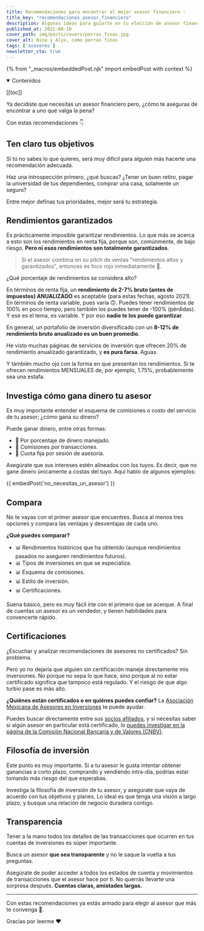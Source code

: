 ```yaml
---
title: Recomendaciones para encontrar al mejor asesor financiero 💡
title_key: "recomendaciones_asesor_financiero"
description: Algunas ideas para guiarte en tu elección de asesor financiero.
published_at: 2021-08-10
cover_path: img/posts/covers/perras_finas.jpg
cover_alt: Nina y Alyx, como perras finas
tags: ['asesores']
newsletter_cta: true
---
```


{% from "_macros/embeddedPost.njk" import embedPost with context %}

<details open>
  <summary>
    Contenidos
  </summary>

[[toc]]

</details>

Ya decidiste que necesitas un asesor financiero pero, ¿cómo te aseguras de encontrar a uno que valga la pena?

Con estas recomendaciones 👇

## Ten claro tus objetivos

Si tú no sabes lo que quieres, será muy difícil para alguien más hacerte una recomendación adecuada.

Haz una introspección primero, ¿qué buscas? ¿Tener un buen retiro, pagar la universidad de tus dependientes, comprar una casa, solamente un seguro?

Entre mejor definas tus prioridades, mejor será tu estrategia.

## Rendimientos garantizados

Es prácticamente imposible garantizar rendimientos. Lo que más se acerca a esto son los rendimientos en renta fija, porque son, comúnmente, de bajo riesgo. **Pero ni esos rendimientos son totalmente garantizados**.

> Si el asesor combina en su pitch de ventas "rendimientos altos y garantizados", entonces es foco rojo inmediatamente 🚨.

¿Qué porcentaje de rendimientos se considera alto?

En términos de renta fija, un **rendimiento de 2-7% bruto (antes de impuestos) ANUALIZADO** es aceptable (para estas fechas, agosto 2021). En términos de renta variable, pues varía 🙃. Puedes tener rendimientos de 100% en poco tiempo, pero también los puedes tener de -100% (pérdidas). Y ese es el tema, es variable. Y por eso **nadie te los puede garantizar**.

En general, un portafolio de inversión diversificado con un **8-12% de rendimiento bruto anualizado es un buen promedio**.

He visto muchas páginas de servicios de inversión que ofrecen 20% de rendimiento anualizado garantizado, y **es pura farsa**. Aguas.

Y también mucho ojo con la forma en que presentan los rendimientos. Si te ofrecen rendimientos MENSUALES de, por ejemplo, 1.75%, probablemente sea una estafa.

## Investiga cómo gana dinero tu asesor

Es muy importante entender el esquema de comisiones o costo del servicio de tu asesor; ¿cómo gana su dinero?

Puede ganar dinero, entre otras formas:
- 💸 Por porcentaje de dinero manejado.
- 💸 Comisiones por transacciones.
- 💸 Cuota fija por sesión de asesoría.

Asegúrate que sus intereses estén alineados con los tuyos. Es decir, que no gane dinero únicamente a costas del tuyo. Aquí hablo de algunos ejemplos:

{{ embedPost('no_necesitas_un_asesor') }}

## Compara

No te vayas con el primer asesor que encuentres. Busca al menos tres opciones y compara las ventajas y desventajas de cada uno.

**¿Qué puedes comparar?**
- 📊 Rendimientos históricos que ha obtenido (aunque rendimientos pasados no aseguren rendimientos futuros).
- 📊 Tipos de inversiones en que se especializa.
- 📊 Esquema de comisiones.
- 📊 Estilo de inversión.
- 📊 Certificaciones.

Suena básico, pero es muy fácil irte con el primero que se acerque. A final de cuentas un asesor es un vendedor, y tienen habilidades para convencerte rápido.

## Certificaciones

¿Escuchar y analizar recomendaciones de asesores no certificados? Sin problema.

Pero yo no dejaría que alguien sin certificación maneje directamente mis inversiones. No porque no sepa lo que hace, sino porque al no estar certificado significa que tampoco está regulado. Y el riesgo de que algo turbio pase es más alto.

**¿Quiénes están certificados o en quiénes puedes confiar?** La [Asociación Mexicana de Asesores en Inversiones](https://asociacionamai.com/amai/) te puede ayudar.

Puedes buscar directamente entre sus [socios afiliados](https://asociacionamai.com/socios/nuestros-socios/), y si necesitas saber si algún asesor en particular está certificado, lo [puedes investigar en la página de la Comisión Nacional Bancaria y de Valores (CNBV)](https://www.cnbv.gob.mx/SECTORES-SUPERVISADOS/ASESORES_EN_INVERSIONES/Paginas/RegistroDeAsesoresEnInversiones.aspx).

## Filosofía de inversión

Este punto es muy importante. Si a tu asesor le gusta intentar obtener ganancias a corto plazo, comprando y vendiendo intra-día, podrías estar tomando más riesgo del que esperabas.

Investiga la filosofía de inversión de tu asesor, y asegúrate que vaya de acuerdo con tus objetivos y planes. Lo ideal es que tenga una visión a largo plazo, y busque una relación de negocio duradera contigo.

## Transparencia

Tener a la mano todos los detalles de las transacciones que ocurren en tus cuentas de inversiones es súper importante.

Busca un asesor **que sea transparente** y no le saque la vuelta a tus preguntas.

Asegúrate de poder acceder a todos los estados de cuenta y movimientos de transacciones que el asesor hace por ti. No querrás llevarte una sorpresa después. **Cuentas claras, amistades largas.**

***

Con estas recomendaciones ya estás armado para elegir al asesor que más te convenga 💪.

Gracias por leerme ❤️
